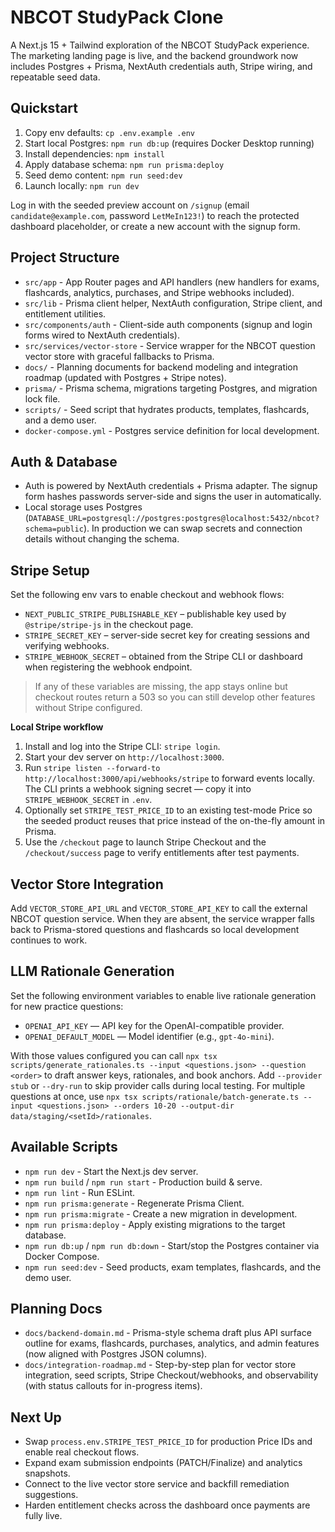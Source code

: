 # NBCOT StudyPack Clone

A Next.js 15 + Tailwind exploration of the NBCOT StudyPack experience. The marketing landing page is live, and the backend groundwork now includes Postgres + Prisma, NextAuth credentials auth, Stripe wiring, and repeatable seed data.

## Quickstart

1. Copy env defaults: `cp .env.example .env`
2. Start local Postgres: `npm run db:up` (requires Docker Desktop running)
3. Install dependencies: `npm install`
4. Apply database schema: `npm run prisma:deploy`
5. Seed demo content: `npm run seed:dev`
6. Launch locally: `npm run dev`

Log in with the seeded preview account on `/signup` (email `candidate@example.com`, password `LetMeIn123!`) to reach the protected dashboard placeholder, or create a new account with the signup form.

## Project Structure

- `src/app` - App Router pages and API handlers (new handlers for exams, flashcards, analytics, purchases, and Stripe webhooks included).
- `src/lib` - Prisma client helper, NextAuth configuration, Stripe client, and entitlement utilities.
- `src/components/auth` - Client-side auth components (signup and login forms wired to NextAuth credentials).
- `src/services/vector-store` - Service wrapper for the NBCOT question vector store with graceful fallbacks to Prisma.
- `docs/` - Planning documents for backend modeling and integration roadmap (updated with Postgres + Stripe notes).
- `prisma/` - Prisma schema, migrations targeting Postgres, and migration lock file.
- `scripts/` - Seed script that hydrates products, templates, flashcards, and a demo user.
- `docker-compose.yml` - Postgres service definition for local development.

## Auth & Database

- Auth is powered by NextAuth credentials + Prisma adapter. The signup form hashes passwords server-side and signs the user in automatically.
- Local storage uses Postgres (`DATABASE_URL=postgresql://postgres:postgres@localhost:5432/nbcot?schema=public`). In production we can swap secrets and connection details without changing the schema.

## Stripe Setup

Set the following env vars to enable checkout and webhook flows:

- `NEXT_PUBLIC_STRIPE_PUBLISHABLE_KEY` – publishable key used by `@stripe/stripe-js` in the checkout page.
- `STRIPE_SECRET_KEY` – server-side secret key for creating sessions and verifying webhooks.
- `STRIPE_WEBHOOK_SECRET` – obtained from the Stripe CLI or dashboard when registering the webhook endpoint.

> If any of these variables are missing, the app stays online but checkout routes return a 503 so you can still develop other features without Stripe configured.

**Local Stripe workflow**

1. Install and log into the Stripe CLI: `stripe login`.
2. Start your dev server on `http://localhost:3000`.
3. Run `stripe listen --forward-to http://localhost:3000/api/webhooks/stripe` to forward events locally. The CLI prints a webhook signing secret — copy it into `STRIPE_WEBHOOK_SECRET` in `.env`.
4. Optionally set `STRIPE_TEST_PRICE_ID` to an existing test-mode Price so the seeded product reuses that price instead of the on-the-fly amount in Prisma.
5. Use the `/checkout` page to launch Stripe Checkout and the `/checkout/success` page to verify entitlements after test payments.

## Vector Store Integration

Add `VECTOR_STORE_API_URL` and `VECTOR_STORE_API_KEY` to call the external NBCOT question service. When they are absent, the service wrapper falls back to Prisma-stored questions and flashcards so local development continues to work.

## LLM Rationale Generation

Set the following environment variables to enable live rationale generation for new practice questions:

- `OPENAI_API_KEY` — API key for the OpenAI-compatible provider.
- `OPENAI_DEFAULT_MODEL` — Model identifier (e.g., `gpt-4o-mini`).

With those values configured you can call `npx tsx scripts/generate_rationales.ts --input <questions.json> --question <order>` to draft answer keys, rationales, and book anchors. Add `--provider stub` or `--dry-run` to skip provider calls during local testing. For multiple questions at once, use `npx tsx scripts/rationale/batch-generate.ts --input <questions.json> --orders 10-20 --output-dir data/staging/<setId>/rationales`.

## Available Scripts

- `npm run dev` - Start the Next.js dev server.
- `npm run build` / `npm run start` - Production build & serve.
- `npm run lint` - Run ESLint.
- `npm run prisma:generate` - Regenerate Prisma Client.
- `npm run prisma:migrate` - Create a new migration in development.
- `npm run prisma:deploy` - Apply existing migrations to the target database.
- `npm run db:up` / `npm run db:down` - Start/stop the Postgres container via Docker Compose.
- `npm run seed:dev` - Seed products, exam templates, flashcards, and the demo user.

## Planning Docs

- `docs/backend-domain.md` - Prisma-style schema draft plus API surface outline for exams, flashcards, purchases, analytics, and admin features (now aligned with Postgres JSON columns).
- `docs/integration-roadmap.md` - Step-by-step plan for vector store integration, seed scripts, Stripe Checkout/webhooks, and observability (with status callouts for in-progress items).

## Next Up

- Swap `process.env.STRIPE_TEST_PRICE_ID` for production Price IDs and enable real checkout flows.
- Expand exam submission endpoints (PATCH/Finalize) and analytics snapshots.
- Connect to the live vector store service and backfill remediation suggestions.
- Harden entitlement checks across the dashboard once payments are fully live.
